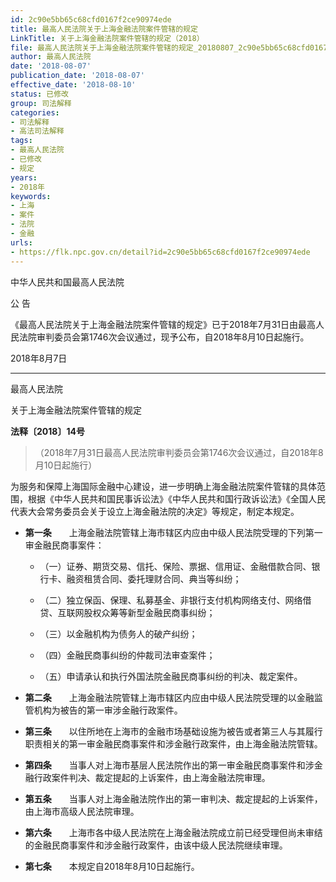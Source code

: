 ```yaml
---
id: 2c90e5bb65c68cfd0167f2ce90974ede
title: 最高人民法院关于上海金融法院案件管辖的规定
LinkTitle: 关于上海金融法院案件管辖的规定（2018）
file: 最高人民法院关于上海金融法院案件管辖的规定_20180807_2c90e5bb65c68cfd0167f2ce90974ede.docx
author: 最高人民法院
date: '2018-08-07'
publication_date: '2018-08-07'
effective_date: '2018-08-10'
status: 已修改
group: 司法解释
categories:
- 司法解释
- 高法司法解释
tags:
- 最高人民法院
- 已修改
- 规定
years:
- 2018年
keywords:
- 上海
- 案件
- 法院
- 金融
urls:
- https://flk.npc.gov.cn/detail?id=2c90e5bb65c68cfd0167f2ce90974ede
---
```


中华人民共和国最高人民法院

公 告

《最高人民法院关于上海金融法院案件管辖的规定》已于2018年7月31日由最高人民法院审判委员会第1746次会议通过，现予公布，自2018年8月10日起施行。

2018年8月7日

---

最高人民法院

关于上海金融法院案件管辖的规定

**法释〔2018〕14号**

> （2018年7月31日最高人民法院审判委员会第1746次会议通过，自2018年8月10日起施行）

为服务和保障上海国际金融中心建设，进一步明确上海金融法院案件管辖的具体范围，根据《中华人民共和国民事诉讼法》《中华人民共和国行政诉讼法》《全国人民代表大会常务委员会关于设立上海金融法院的决定》等规定，制定本规定。

- **第一条**　　上海金融法院管辖上海市辖区内应由中级人民法院受理的下列第一审金融民商事案件：

  - （一）证券、期货交易、信托、保险、票据、信用证、金融借款合同、银行卡、融资租赁合同、委托理财合同、典当等纠纷；

  - （二）独立保函、保理、私募基金、非银行支付机构网络支付、网络借贷、互联网股权众筹等新型金融民商事纠纷；

  - （三）以金融机构为债务人的破产纠纷；

  - （四）金融民商事纠纷的仲裁司法审查案件；

  - （五）申请承认和执行外国法院金融民商事纠纷的判决、裁定案件。

- **第二条**　　上海金融法院管辖上海市辖区内应由中级人民法院受理的以金融监管机构为被告的第一审涉金融行政案件。

- **第三条**　　以住所地在上海市的金融市场基础设施为被告或者第三人与其履行职责相关的第一审金融民商事案件和涉金融行政案件，由上海金融法院管辖。

- **第四条**　　当事人对上海市基层人民法院作出的第一审金融民商事案件和涉金融行政案件判决、裁定提起的上诉案件，由上海金融法院审理。

- **第五条**　　当事人对上海金融法院作出的第一审判决、裁定提起的上诉案件，由上海市高级人民法院审理。

- **第六条**　　上海市各中级人民法院在上海金融法院成立前已经受理但尚未审结的金融民商事案件和涉金融行政案件，由该中级人民法院继续审理。

- **第七条**　　本规定自2018年8月10日起施行。

